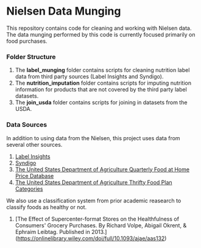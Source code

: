 # Nielsen Data Munging
This repository contains code for cleaning and working with Nielsen data. The data munging performed by this code is currently focused primarily on food purchases.

### Folder Structure

1. The **label_munging** folder contains scripts for cleaning nutrition label data from third party sources (Label Insights and Syndigo).
2. The **nutrition_imputation** folder contains scripts for imputing nutrition information for products that are not covered by the third party label datasets.
3. The **join_usda** folder contains scripts for joining in datasets from the USDA.

### Data Sources

In addition to using data from the Nielsen, this project uses data from several other sources.

1. [Label Insights](https://www.labelinsight.com/)
2. [Syndigo](https://www.syndigo.com/)
3. [The United States Department of Agriculture Quarterly Food at Home Price Database](https://www.ers.usda.gov/data-products/quarterly-food-at-home-price-database/)
4. [The United States Department of Agriculture Thrifty Food Plan Categories](https://www.fns.usda.gov/cnpp/usda-food-plans-cost-food-reports)

We also use a classification system from prior academic reasearch to classify foods as healthy or not.

1. [The Effect of Supercenter-format Stores on the Healthfulness of Consumers' Grocery Purchases. By Richard Volpe, Abigail Okrent, & Ephraim Leibtag. Published in 2013.] (https://onlinelibrary.wiley.com/doi/full/10.1093/ajae/aas132)

